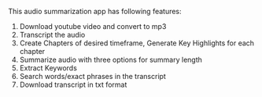 This audio summarization app has following features:
1. Download youtube video and convert to mp3
2. Transcript the audio
3. Create Chapters of desired timeframe, Generate Key Highlights for each chapter
5. Summarize audio with three options for summary length
6. Extract Keywords
7. Search words/exact phrases in the transcript
8. Download transcript in txt format
